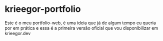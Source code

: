 # krieegor-portfolio
Este é o meu portfolio-web, é uma ideia que já de algum tempo eu queria por em prática e essa é a primeira versão oficial que vou disponibilizar em krieegor.dev

